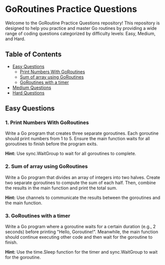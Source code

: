 # GoRoutines Practice Questions

Welcome to the GoRoutine Practice Questions repository! This repository is designed to help you practice and master Go routines by providing a wide range of coding questions categorized by difficulty levels: Easy, Medium, and Hard.

## Table of Contents

- [Easy Questions](#easy-questions)
  - [Print Numbers With GoRoutines](#1-print-numbers-with-goroutines)
  - [Sum of array using GoRoutines](#2-sum-of-array-using-goroutines)
  - [GoRoutines with a timer](#3-goroutines-with-a-timer)
- [Medium Questions](#medium-questions)
- [Hard Questions](#hard-questions)

## Easy Questions

### 1. Print Numbers With GoRoutines

Write a Go program that creates three separate goroutines.
Each goroutine should print numbers from 1 to 5. Ensure the main function waits for all goroutines to finish before the program exits.

<b>Hint:</b> Use sync.WaitGroup to wait for all goroutines to complete.

### 2. Sum of array using GoRoutines

Write a Go program that divides an array of integers into two halves.
Create two separate goroutines to compute the sum of each half. Then, combine the results in the main function and print the total sum.

<b>Hint:</b> Use channels to communicate the results between the goroutines and the main function.

### 3. GoRoutines with a timer

Write a Go program where a goroutine waits for a certain duration (e.g., 2 seconds) before printing "Hello, Goroutine!". Meanwhile,
the main function should continue executing other code and then wait for the goroutine to finish.

<b>Hint:</b> Use the time.Sleep function for the timer and sync.WaitGroup to wait for the goroutine.
